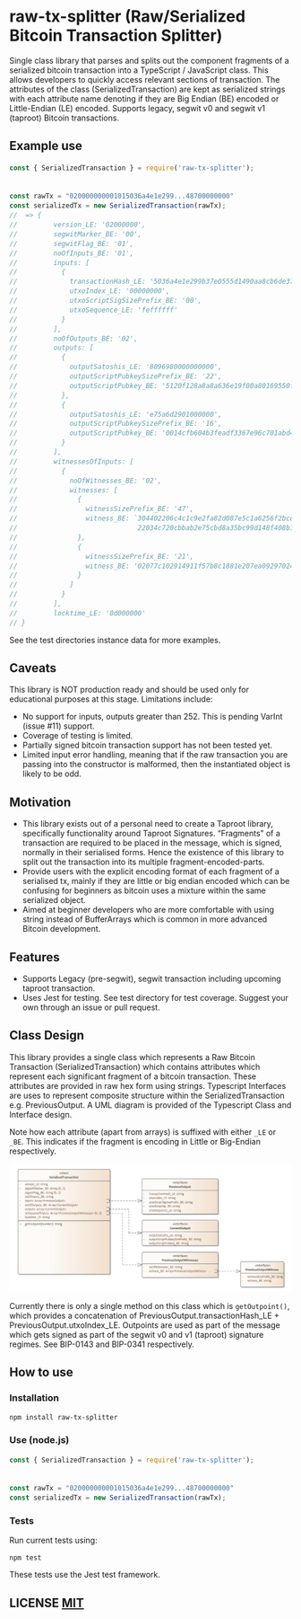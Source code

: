 # raw-tx-splitter (Raw/Serialized Bitcoin Transaction Splitter)
Single class library that parses and splits out the component fragments of a serialized bitcoin transaction into a TypeScript / JavaScript class. This allows developers to quickly access relevant sections of transaction. The attributes of the class (SerializedTransaction) are kept as serialized strings with each attribute name denoting if they are Big Endian (BE) encoded or Little-Endian (LE) encoded. Supports legacy, segwit v0 and segwit v1 (taproot) Bitcoin transactions.

## Example use

```Javascript
const { SerializedTransaction } = require('raw-tx-splitter');


const rawTx = "020000000001015036a4e1e299...48700000000"
const serializedTx = new SerializedTransaction(rawTx);
//  => {
//         version_LE: '02000000',
//         segwitMarker_BE: '00',
//         segwitFlag_BE: '01',
//         noOfInputs_BE: '01',
//         inputs: [
//           {
//             transactionHash_LE: '5036a4e1e299b37e0555d1490aa8cb6de379709349088159a5280e13892c74e9',
//             utxoIndex_LE: '00000000',
//             utxoScriptSigSizePrefix_BE: '00',
//             utxoSequence_LE: 'feffffff'
//           }
//         ],
//         noOfOutputs_BE: '02',
//         outputs: [
//           {
//             outputSatoshis_LE: '8096980000000000',
//             outputScriptPubkeySizePrefix_BE: '22',
//             outputScriptPubkey_BE: '5120f128a8a8a636e19f00a80169550fedfc26b6f5dd04d935ec452894aad938ef0c'
//           },
//           {
//             outputSatoshis_LE: 'e75a6d2901000000',
//             outputScriptPubkeySizePrefix_BE: '16',
//             outputScriptPubkey_BE: '0014cfb604b3feadf3367e96c701abd4912d0c99877f'
//           }
//         ],
//         witnessesOfInputs: [
//           {
//             noOfWitnesses_BE: '02',
//             witnesses: [
//               {
//                 witnessSizePrefix_BE: '47',
//                 witness_BE: `304402206c4c1c9e2fa82d087e5c1a6256f2bcd7cab3b915bf2f6b782a80045f9dc7a9b20
//                              22034c720cbbab2e75cbd8a35bc99d148f408b16205592e80200bf2f491bb0fa88b01`
//               },
//               {
//                 witnessSizePrefix_BE: '21',
//                 witness_BE: '02077c102914911f57b8c1881e207ea09297024803e1c10ce3f20453c2c3f735c6'
//               }
//             ]
//           }
//         ],
//         locktime_LE: '0d000000'
// }
```
See the test directories instance data for more examples.

## Caveats
This library is NOT production ready and should be used only for educational purposes at this stage. Limitations include:
- No support for inputs, outputs greater than 252. This is pending VarInt (issue #11) support.
- Coverage of testing is limited.
- Partially signed bitcoin transaction support has not been tested yet.
- Limited input error handling, meaning that if the raw transaction you are passing into the constructor is malformed, then the instantiated object is likely to be odd.

## Motivation
- This library exists out of a personal need to create a Taproot library, specifically functionality around Taproot Signatures. “Fragments” of a transaction are required to be placed in the message, which is signed, normally in their serialised forms. Hence the existence of this library to split out the transaction into its multiple fragment-encoded-parts.
- Provide users with the explicit encoding format of each fragment of a serialised tx, mainly if they are little or big endian encoded which can be confusing for beginners as bitcoin uses a mixture within the same serialized object.
- Aimed at beginner developers who are more comfortable with using string instead of BufferArrays which is common in more advanced Bitcoin development.

## Features
- Supports Legacy (pre-segwit), segwit transaction including upcoming taproot transaction. 
- Uses Jest for testing. See test directory for test coverage. Suggest your own through an issue or pull request.

## Class Design
This library provides a single class which represents a Raw Bitcoin Transaction (SerializedTransaction) which contains attributes which represent each significant fragment of a bitcoin transaction. These attributes are provided in raw hex form using strings. Typescript Interfaces are uses to represent composite structure within the SerializedTransaction e.g. PreviousOutput. A UML diagram is provided of the Typescript Class and Interface design.

Note how each attribute (apart from arrays) is suffixed with either ```_LE``` or ```_BE```. This indicates if the fragment is encoding in Little or Big-Endian respectively.

![alt text](./docs/serialized_transaction_uml.jpg?raw=true "SerializedTransaction Data Model (UML)")

Currently there is only a single method on this class which is ```getOutpoint()```, which provides a concatenation of PreviousOutput.transactionHash_LE + PreviousOutput.utxoIndex_LE. Outpoints are used as part of the message which gets signed as part of the segwit v0 and v1 (taproot) signature regimes. See BIP-0143 and BIP-0341 respectively.

## How to use

### Installation

```
npm install raw-tx-splitter
```

### Use (node.js)

```Javascript
const { SerializedTransaction } = require('raw-tx-splitter');


const rawTx = "020000000001015036a4e1e299...48700000000"
const serializedTx = new SerializedTransaction(rawTx);
```

### Tests
Run current tests using:

```
npm test
```
These tests use the Jest test framework.

## LICENSE [MIT](LICENSE)
